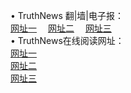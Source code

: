 &#8226; TruthNews 翻|墙|电子报：<br />
<a href="http://32.port0.org:81/" target="_blank">网址一</a>
　<a href="http://24.2waky.com/read/" target="_blank">网址二</a>
　<a href="http://hk.hacked.jp/s/" target="_blank">网址三</a>
　<br />
&#8226; TruthNews在线阅读网址：<br />
  <a href="http://32.port0.org/s/" target="_blank">网址一</a><br />
  <a href="http://24.2waky.com/read/" target="_blank">网址二</a><br />
<a href="http://hk.hacked.jp:81/read/" target="_blank">网址三</a><br />
